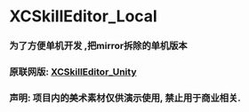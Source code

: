 # XCSkillEditor_Local

### 为了方便单机开发 ,把mirror拆除的单机版本

### 原联网版: [XCSkillEditor_Unity](https://github.com/smartgrass/XCSkillEditor_Unity) 

### 声明: 项目内的美术素材仅供演示使用, 禁止用于商业相关.
